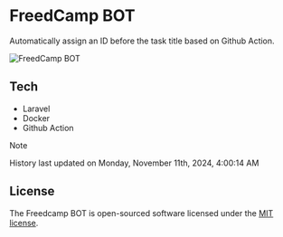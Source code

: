 # FreedCamp BOT

Automatically assign an ID before the task title based on Github Action.

![FreedCamp BOT](https://repository-images.githubusercontent.com/737932867/7d34798b-2680-471c-b089-a78a718d3d6a)

## Tech

- Laravel
- Docker
- Github Action

> [!NOTE]  
> History last updated on Monday, November 11th, 2024, 4:00:14 AM

## License

The Freedcamp BOT is open-sourced software licensed under the [MIT license](https://opensource.org/licenses/MIT).
